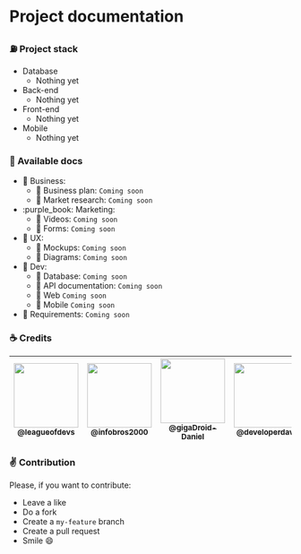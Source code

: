 # Project documentation

### :fuelpump: Project stack

- Database
  - Nothing yet
- Back-end
  - Nothing yet
- Front-end
  - Nothing yet
- Mobile
  - Nothing yet

### :file_folder: Available docs

- :orange_book: Business:
  - :closed_book: Business plan: ``Coming soon``
  - :closed_book: Market research: ``Coming soon``
- :purple_book: Marketing:
  - :closed_book: Videos: ``Coming soon``
  - :closed_book: Forms: ``Coming soon``
- :blue_book: UX:
  - :closed_book: Mockups: ``Coming soon``
  - :closed_book: Diagrams: ``Coming soon``
- :green_book: Dev:
  - :closed_book: Database: ``Coming soon``
  - :closed_book: API documentation: ``Coming soon``
  - :closed_book: Web ``Coming soon``
  - :closed_book: Mobile ``Coming soon``
- :blue_book: Requirements: ``Coming soon``

### :coffee: Credits

| [<img src="https://avatars3.githubusercontent.com/u/60491076?s=400&v=4" width=115><br><sub>@leagueofdevs</sub>](https://github.com/league-of-devs) | [<img src="https://avatars3.githubusercontent.com/u/13054390?s=400&v=4" width=115><br><sub>@infobros2000</sub>](https://github.com/infobros2000) | [<img src="https://avatars3.githubusercontent.com/u/50562390?s=400&v=4" width=115><br><sub>@gigaDroid-Daniel</sub>](https://github.com/gigaDroid-Daniel) | [<img src="https://avatars3.githubusercontent.com/u/31714350?s=400&v=4" width=115><br><sub>@developerdavi</sub>](https://github.com/developerdavi) | [<img src="https://avatars3.githubusercontent.com/u/60794933?s=400&v=4" width=115><br><sub>@pabloreispro</sub>](https://github.com/pabloreispro) | [<img src="https://avatars3.githubusercontent.com/u/49541181?s=400&v=4" width=115><br><sub>@Rafonel</sub>](https://github.com/Rafonel)
| :---: | :---: | :---: | :---: | :---: | :---: |

### :v: Contribution

Please, if you want to contribute:
- Leave a like
- Do a fork
- Create a `my-feature` branch
- Create a pull request
- Smile :smile:
